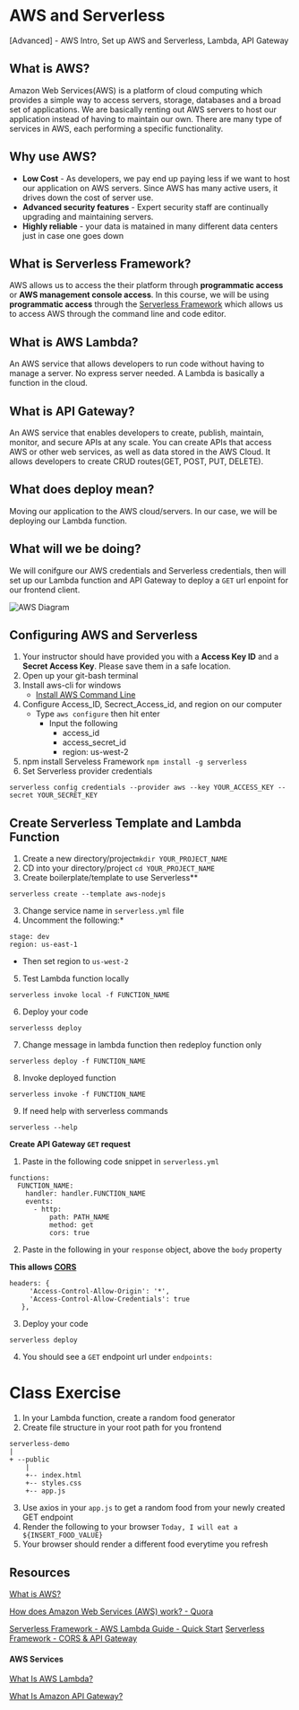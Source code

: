 # AWS and Serverless
[Advanced] - AWS Intro, Set up AWS and Serverless, Lambda, API Gateway

## What is AWS?
Amazon Web Services(AWS) is a platform of cloud computing which provides a simple way to access servers, storage, databases and a broad set of applications. We are basically renting out AWS servers to host our application instead of having to maintain our own. There are many type of services in AWS, each performing a specific functionality.

## Why use AWS?
- **Low Cost** - As developers, we pay end up paying less if we want to host our application on AWS servers. Since AWS has many active users, it drives down the cost of server use. 
- **Advanced security features** - Expert security staff are continually upgrading and maintaining servers. 
- **Highly reliable** - your data is matained in many different data centers just in case one goes down

## What is Serverless Framework?
AWS allows us to access the their platform through **programmatic access** or **AWS management console access**. In this course, we will be using **programmatic access** through the [Serverless Framework](https://serverless.com/) which allows us to access AWS through the command line and code editor.  

## What is AWS Lambda?
An AWS service that allows developers to run code without having to manage a server. No express server needed. A Lambda is basically a function in the cloud. 

## What is API Gateway?
An AWS service that enables developers to create, publish, maintain, monitor, and secure APIs at any scale. You can create APIs that access AWS or other web services, as well as data stored in the AWS Cloud. It allows developers to create CRUD routes(GET, POST, PUT, DELETE).

## What does deploy mean?
Moving our application to the AWS cloud/servers. In our case, we will be deploying our Lambda function. 

## What will we be doing?
We will conifgure our AWS credentials and Serverless credentials, then will set up our Lambda function and API Gateway to deploy a `GET` url enpoint for our frontend client. 

![AWS Diagram](https://i.imgur.com/tF985p6.png)

## Configuring AWS and Serverless

1. Your instructor should have provided you with a **Access Key ID** and a **Secret Access Key**. Please save them in a safe location.
2. Open up your git-bash terminal
3. Install aws-cli for windows 
    - [Install AWS Command Line](https://docs.aws.amazon.com/cli/latest/userguide/awscli-install-windows.html)
3. Configure Access_ID, Secrect_Access_id, and region on our computer
    - Type `aws configure` then hit enter
      - Input the following 
        - access_id 
        - access_secret_id
        - region: us-west-2
5. npm install Serveless Framework `npm install -g serverless`
6. Set Serverless provider credentials
  ```
  serverless config credentials --provider aws --key YOUR_ACCESS_KEY --secret YOUR_SECRET_KEY
  ```
  
## Create Serverless Template and Lambda Function
1. Create a new directory/project`mkdir YOUR_PROJECT_NAME`
2. CD into your directory/project `cd YOUR_PROJECT_NAME`
3. Create boilerplate/template to use Serverless**
```
serverless create --template aws-nodejs
```
3. Change service name in `serverless.yml` file
4. Uncomment the following:* 
```
stage: dev
region: us-east-1
```
  - Then set region to `us-west-2`
5. Test Lambda function locally
 ```
 serverless invoke local -f FUNCTION_NAME 
 ```
6. Deploy your code
```
serverlesss deploy
```
7. Change message in lambda function then redeploy function only
```
serverless deploy -f FUNCTION_NAME
```
8. Invoke deployed function
```
serverless invoke -f FUNCTION_NAME
```
9. If need help with serverless commands
```
serverless --help
```
**Create API Gateway `GET` request**
1. Paste in the following code snippet in `serverless.yml`
```
functions:
  FUNCTION_NAME:
    handler: handler.FUNCTION_NAME
    events:
      - http:
          path: PATH_NAME
          method: get
          cors: true
 ```
 2. Paste in the following in your `response` object, above the `body` property
 
 **This allows [CORS](https://developer.mozilla.org/en-US/docs/Web/HTTP/CORS)**
 ```
 headers: {
      'Access-Control-Allow-Origin': '*',
      'Access-Control-Allow-Credentials': true
    },
 ```
 3. Deploy your code
 ```
 serverless deploy
 ```
 4. You should see a `GET` endpoint url under `endpoints:`

# Class Exercise
1. In your Lambda function, create a random food generator
2. Create file structure in your root path for you frontend
```
serverless-demo
|
+ --public
    |
    +-- index.html
    +-- styles.css
    +-- app.js
```
3. Use axios in your `app.js` to get a random food from your newly created GET endpoint
4. Render the following to your browser `Today, I will eat a ${INSERT_FOOD_VALUE}`
5. Your browser should render a different food everytime you refresh

## Resources
[What is AWS?](https://aws.amazon.com/what-is-aws/)

[How does Amazon Web Services (AWS) work? - Quora](https://www.quora.com/How-does-Amazon-Web-Services-AWS-work)

[Serverless Framework - AWS Lambda Guide - Quick Start](https://serverless.com/framework/docs/providers/aws/guide/quick-start/)
[Serverless Framework - CORS & API Gateway](https://serverless.com/blog/cors-api-gateway-survival-guide/)

#### AWS Services
[What Is AWS Lambda?](https://docs.aws.amazon.com/lambda/latest/dg/welcome.html)

[What Is Amazon API Gateway?](https://docs.aws.amazon.com/apigateway/latest/developerguide/welcome.html)
